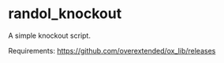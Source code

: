 # randol_knockout
A simple knockout script.

Requirements: 
https://github.com/overextended/ox_lib/releases

